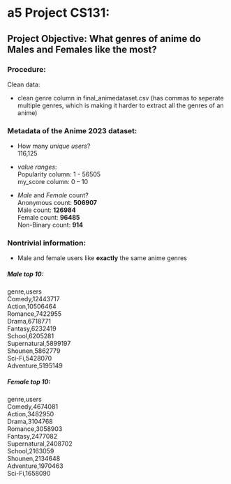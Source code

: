 # a5 Project CS131:

## Project Objective: What genres of anime do Males and Females like the most?

### Procedure:

Clean data:  
- clean genre column in final_animedataset.csv (has commas to seperate multiple genres, which is making it harder to extract all the genres of an anime)

### Metadata of the Anime 2023 dataset:

- How many *unique users*?  
	116,125  

- *value ranges*:  
	Popularity column: 1 - 56505  
	my_score column: 0 – 10  

- *Male* and *Female* count?  
	Anonymous count: **506907**  
	Male count: **126984**  
	Female count: **96485**  
	Non-Binary count: **914**  

### Nontrivial information:
- Male and female users like **exactly** the same anime genres

##### Male top 10:  
genre,users  
Comedy,12443717  
Action,10506464  
Romance,7422955  
Drama,6718771  
Fantasy,6232419  
School,6205281  
Supernatural,5899197  
Shounen,5862779  
Sci-Fi,5428070  
Adventure,5195149  

##### Female top 10:
genre,users  
Comedy,4674081  
Action,3482950  
Drama,3104768  
Romance,3058903  
Fantasy,2477082  
Supernatural,2408702  
School,2163059  
Shounen,2134648  
Adventure,1970463  
Sci-Fi,1658090   